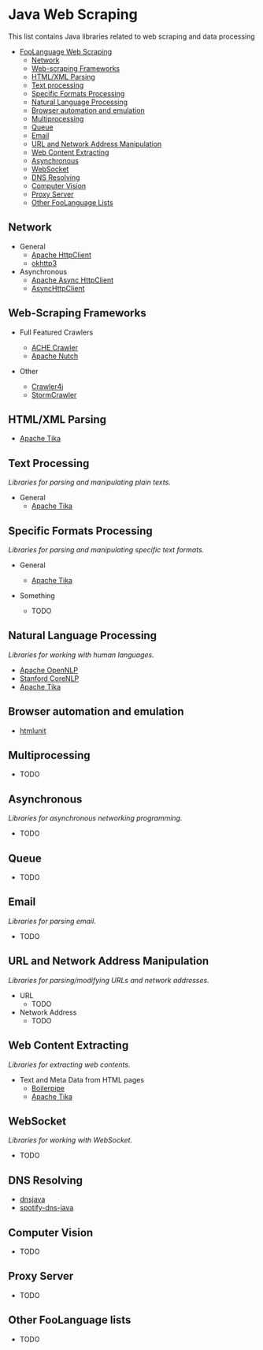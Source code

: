 # Java Web Scraping

This list contains Java libraries related to web scraping and data processing

* [FooLanguage Web Scraping](#javascript-web-scraping)
   * [Network](#network)
   * [Web-scraping Frameworks](#web-scraping-frameworks)
   * [HTML/XML Parsing](#htmlxml-parsing)
   * [Text processing](#text-processing)
   * [Specific Formats Processing](#specific-formats-processing)
   * [Natural Language Processing](#natural-language-processing)
   * [Browser automation and emulation](#browser-automation-and-emulation)
   * [Multiprocessing](#multiprocessing)
   * [Queue](#queue)
   * [Email](#email)
   * [URL and Network Address Manipulation](#url-and-network-address-manipulation)
   * [Web Content Extracting](#web-content-extracting)
   * [Asynchronous](#asynchronous)
   * [WebSocket](#websocket)
   * [DNS Resolving](#dns-resolving)
   * [Computer Vision](#computer-vision)
   * [Proxy Server](#proxy-server)
   * [Other FooLanguage Lists](#other-foolanguage-lists)

## Network
* General
  * [Apache HttpClient](https://hc.apache.org/)
  * [okhttp3](http://square.github.io/okhttp/)
* Asynchronous
  * [Apache Async HttpClient](https://hc.apache.org/)
  * [AsyncHttpClient](https://github.com/AsyncHttpClient/async-http-client)

## Web-Scraping Frameworks
* Full Featured Crawlers
  * [ACHE Crawler](https://github.com/ViDA-NYU/ache)
  * [Apache Nutch](http://nutch.apache.org/)

* Other
  * [Crawler4j](https://github.com/yasserg/crawler4j)
  * [StormCrawler](https://github.com/DigitalPebble/storm-crawler)

## HTML/XML Parsing

* [Apache Tika](https://tika.apache.org/)

## Text Processing

*Libraries for parsing and manipulating plain texts.*

* General
  * [Apache Tika](https://tika.apache.org/)

## Specific Formats Processing

*Libraries for parsing and manipulating specific text formats.*

* General
  * [Apache Tika](https://tika.apache.org/)

* Something
  * TODO
  
## Natural Language Processing

*Libraries for working with human languages.*

* [Apache OpenNLP](https://opennlp.apache.org/)
* [Stanford CoreNLP](https://stanfordnlp.github.io/CoreNLP/)
* [Apache Tika](https://tika.apache.org/)

## Browser automation and emulation

* [htmlunit](http://htmlunit.sourceforge.net/)

## Multiprocessing

* TODO

## Asynchronous

*Libraries for asynchronous networking programming.*

* TODO

## Queue

* TODO

## Email

*Libraries for parsing email.*

* TODO

## URL and Network Address Manipulation

*Libraries for parsing/modifying URLs and network addresses.*

* URL
  * TODO
* Network Address
  * TODO

## Web Content Extracting

*Libraries for extracting web contents.*

* Text and Meta Data from HTML pages
  * [Boilerpipe](https://github.com/kohlschutter/boilerpipe)
  * [Apache Tika](https://tika.apache.org/)


## WebSocket

*Libraries for working with WebSocket.*

* TODO

## DNS Resolving

* [dnsjava](http://www.dnsjava.org/)
* [spotify-dns-java](https://github.com/spotify/dns-java)

## Computer Vision

* TODO

## Proxy Server

* TODO

## Other FooLanguage lists

* TODO

